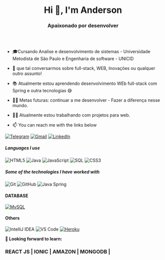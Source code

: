 <h1 align="center">Hi 👋, I'm Anderson</h1>

<h3 align="center">Apaixonado por desenvolver</h3>
<br></br>



- 🎓Cursando Analise e desenvolvimento de sistemas - Universidade Metodista de São Paulo e Engenharia de software - UNICID
- :speech_balloon: que tal conversarmos sobre full-stack, WEB, Inovações ou qualquer outro assunto!
- 📚 Atualmente estou aprendendo desenvolvimento WEb full-stack com Spring e outra tecnologias 😅
- 💪🏼 Metas futuras: continuar a me desenvolver - Fazer a diferença nesse mundo.
- 👨‍💻 Atualmente estou trabalhando com projetos para web.

- :mailbox: You can reach me with the links below

[![Telegram](https://img.shields.io/badge/-TELEGRAM-2CA5E0?style=for-the-badge&logo=telegram&logoColor=white)](https://t.me/AndersonCavalcanti)
[![Gmail](https://img.shields.io/badge/-GMAIL-D14836?style=for-the-badge&logo=gmail&logoColor=white)](mailto:ContatoAndersonCavalcanti@gmail.com)
[![LinkedIn](https://img.shields.io/badge/-LINKEDIN-0077B5?style=for-the-badge&logo=linkedin&logoColor=white)](https://www.linkedin.com/in/anderson-macedo-513a34115/)


##### Languages I use


![HTML5](https://img.shields.io/badge/-HTML5-000000?style=flat&logo=html5)
![Java](https://img.shields.io/badge/-Java-000000?style=flat&logo=java)
![JavaScript](https://img.shields.io/badge/-JavaScript-000000?style=flat&logo=javascript)
![SQL](https://img.shields.io/badge/-SQL-000000?style=flat&logo=postgresql)
![CSS3](https://img.shields.io/badge/-CSS3-%231572B6?style=flat-square&logo=css3)


##### Some of the technologies I have worked with

![Git](https://img.shields.io/badge/-Git-222222?style=flat&logo=git&logoColor=F05032)
![GitHub](https://img.shields.io/badge/-GitHub-222222?style=flat&logo=github&logoColor=181717)
![Java Spring](https://img.shields.io/badge/-Spring-222222?style=flat&logo=spring&logoColor=6DB33F)

#### DATABASE

[![MySQL](https://img.shields.io/badge/-MySQL-black?style=flat-square&logo=mysql&link=https://github.com/LuizCarlosAbbott/)](https://github.com/LuizCarlosAbbott/)


#### Others

![IntelliJ IDEA](http://img.shields.io/badge/-IntelliJ%20IDEA-000000?style=flat-square&logo=intellij-idea&logoColor=ffffff)
![VS Code](http://img.shields.io/badge/-VS%20Code-007ACC?style=flat-square&logo=visual-studio-code&logoColor=ffffff)
[![Heroku](https://img.shields.io/badge/-Heroku-430098?style=flat-square&logo=heroku&link=https://github.com/LuizCarlosAbbott/)](https://github.com/LuizCarlosAbbott/)

**🌱 Looking forward to learn:**

<h3>REACT JS | IONIC | AMAZON | MONGODB | </h3>

